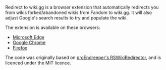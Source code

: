 Redirect to wiki.gg is a browser extension that automatically redirects you from wikis forked/abandoned wikis from Fandom to wiki.gg. It will also adjust Google's search results to try and populate the wiki.

The extension is available on these browsers:
- [Microsoft Edge](https://microsoftedge.microsoft.com/addons/detail/redirect-to-wikigg/oecpcjdcedociegkjmlcepigjaenkenj)
- [Google Chrome](https://chrome.google.com/webstore/detail/redirect-to-wikigg/cngoemokfjekjkmajenlaokhnmmiinca)
- [Firefox](https://addons.mozilla.org/en-US/firefox/addon/redirect-to-wiki-gg/)


The code was originally based on [proEndreeper's RSWikiRedirector](https://github.com/proEndreeper/RSWikiRedirector), and is
licenced under the MIT licence.
